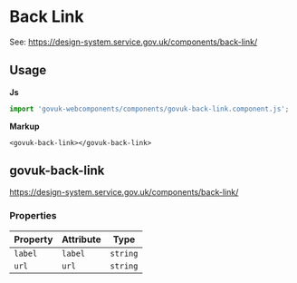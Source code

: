 # Back Link

See: https://design-system.service.gov.uk/components/back-link/

## Usage

**Js**

```javascript
import 'govuk-webcomponents/components/govuk-back-link.component.js';
```


**Markup**

```markup
<govuk-back-link></govuk-back-link>
```


## govuk-back-link

https://design-system.service.gov.uk/components/back-link/

### Properties

| Property | Attribute | Type     |
|----------|-----------|----------|
| `label`  | `label`   | `string` |
| `url`    | `url`     | `string` |
